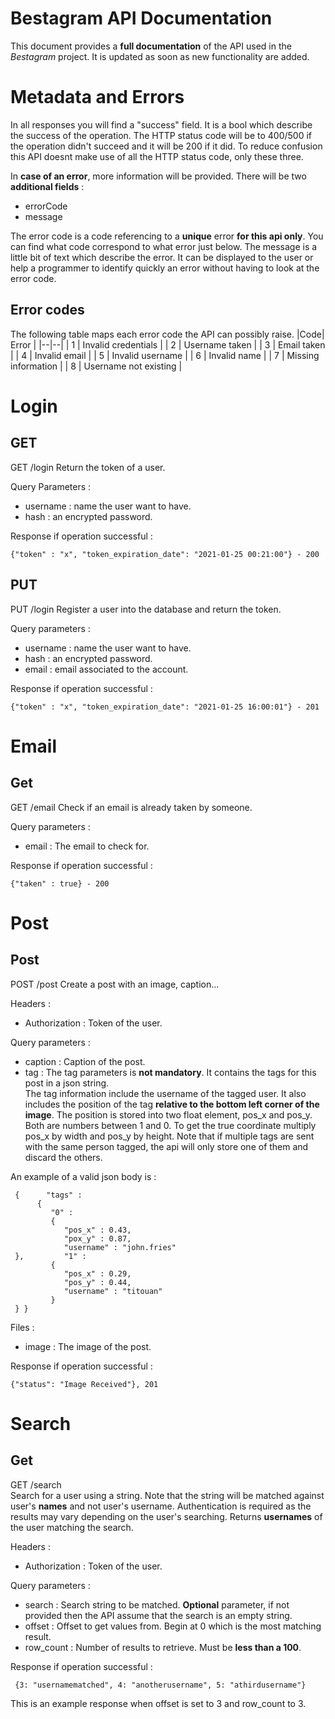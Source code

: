 
  
# Bestagram API Documentation  
This document provides a **full documentation** of the API used in the *Bestagram* project. It is updated as soon as new functionality are added.  
  
# Metadata and Errors  
In all responses you will find a "success" field. It is a bool which describe the success of the operation. The HTTP status code will be to 400/500 if the operation didn't succeed and it will be 200 if it did. To reduce confusion this API doesnt make use of all the HTTP status code, only these three.

In **case of an error**, more information will be provided. There will be two **additional fields** : 

 - errorCode
 - message

The error code is a code referencing to a **unique** error **for this api only**. You can find what code correspond to what error just below.
The message is a little bit of text which describe the error. It can be displayed to the user or help a programmer to identify quickly an error without having to look at the error code.

## Error codes
The following table maps each error code the API can possibly raise.
|Code| Error |
|--|--|
| 1 | Invalid credentials |
| 2 | Username taken |
| 3 | Email taken |
| 4 | Invalid email |
| 5 | Invalid username |
| 6 | Invalid name |
| 7 | Missing information |
| 8 | Username not existing |


  
# Login  
## GET  
  
 GET /login  Return the token of a user.   
  
Query Parameters :   
 - username : name the user want to have.  
 - hash : an encrypted password.  
  
Response if operation successful :  
  
	{"token" : "x", "token_expiration_date": "2021-01-25 00:21:00"} - 200  
## PUT  
 PUT /login  Register a user into the database and return the token.   
  
Query parameters :  
 - username : name the user want to have.  
 - hash : an encrypted password.  
 - email : email associated to the account.   
  
Response if operation successful :  
  
	{"token" : "x", "token_expiration_date": "2021-01-25 16:00:01"} - 201  
# Email  
## Get  
  
 GET /email  Check if an email is already taken by someone.   
  
Query parameters :  
 - email : The email to check for.  
  
Response if operation successful :  
  
	{"taken" : true} - 200  
# Post  
## Post  
  
 POST /post  Create a post with an image, caption...  
  
Headers :  
 - Authorization : Token of the user.  
  
Query parameters :  
 - caption : Caption of the post.  
 - tag : The tag parameters is **not mandatory**. It contains the tags for this post in a json string.   
The tag information include the username of the tagged user. It also includes the position of the tag **relative to the bottom left corner of the image**. The position is stored into two float element, pos_x and pos_y. Both are numbers between 1 and 0. To get the true coordinate multiply pos_x by width and pos_y by height. Note that if multiple tags are sent with the same person tagged, the api will only store one of them and discard the others.  
  
An example of a valid json body is :   
     
	 {      "tags" :   
	      {   
	         "0" :   
	         {   
	            "pos_x" : 0.43,   
	            "pox_y" : 0.87,   
	            "username" : "john.fries"  
	 },         "1" :   
	         {    
	            "pos_x" : 0.29,   
	            "pos_y" : 0.44,   
	            "username" : "titouan"   
	         }  
	 } }  
  
Files :   
 - image : The image of the post.  
  
Response if operation successful :  
  
	{"status": "Image Received"}, 201  
# Search  
## Get  
  
 GET /search  
Search for a user using a string. Note that the string will be matched against user's **names** and not user's username. Authentication is required as the results may vary depending on the user's searching. Returns **usernames** of the user matching the search.  
  
Headers :  
- Authorization : Token of the user.  
  
Query parameters :
- search : Search string to be matched. **Optional** parameter, if not provided then the API assume that the search is an empty string.
- offset : Offset to get values from. Begin at 0 which is the most matching result.  
- row_count : Number of results to retrieve. Must be **less than a 100**.  

  
Response if operation successful :  
  
	 {3: "usernamematched", 4: "anotherusername", 5: "athirdusername"}  
This is an example response when offset is set to 3 and row_count to 3.
